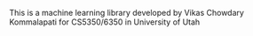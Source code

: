 This is a machine learning library developed by Vikas Chowdary Kommalapati for CS5350/6350 in University of Utah
